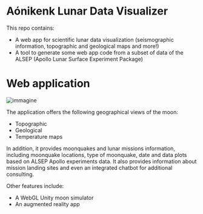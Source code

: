 # Aónikenk Lunar Data Visualizer
This repo contains:
- A web app for scientific lunar data visualization (seismographic information, topographic and geological maps and more!)
- A tool to generate some web app code from a subset of data of the ALSEP (Apollo Lunar Surface Experiment Package)

# Web application
![immagine](https://github.com/spacebee-technologies/Moonquakes-SpaceApps2023/assets/54816650/0ed97bbb-eed2-46e9-a99b-a6288b674c58)

The application offers the following geographical views of the moon:
- Topographic
- Geological
- Temperature maps

In addition, it provides moonquakes and lunar missions information, including moonquake locations, type of moonquake, date and data plots based on ALSEP Apollo experiments data. It also provides information about mission landing sites and even an integrated chatbot for additional consulting.

Other features include:
- A WebGL Unity moon simulator
- An augmented reality app
